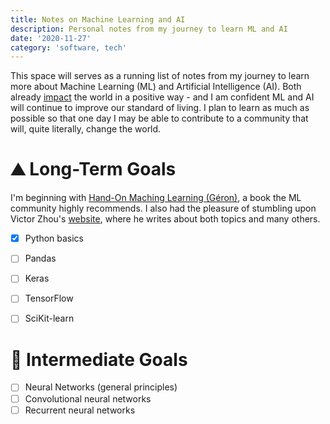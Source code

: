 ```yaml
---
title: Notes on Machine Learning and AI
description: Personal notes from my journey to learn ML and AI
date: '2020-11-27'
category: 'software, tech'
---
```


This space will serves as a running list of notes from my journey to learn more about Machine Learning (ML) and Artificial Intelligence (AI).
Both already [impact](https://www.tesla.com/autopilotAI) the world in a positive way - and I am confident ML and AI will continue to improve our standard of living. I plan to learn as much as possible so
that one day I may be able to contribute to a community that will, quite literally, change the world.

# ⛰️ Long-Term Goals
I'm beginning with [Hand-On Maching Learning (Géron)](https://www.oreilly.com/library/view/hands-on-machine-learning/9781492032632/), a book the ML community highly recommends. I also had the pleasure of stumbling upon 
Victor Zhou's [website](https://victorzhou.com/), where he writes about both topics and many others.

- [x] Python basics
- [ ] Pandas
- [ ] Keras
- [ ] TensorFlow
- [ ] SciKit-learn


# 🎯 Intermediate Goals
- [ ] Neural Networks (general principles)
- [ ] Convolutional neural networks
- [ ] Recurrent neural networks